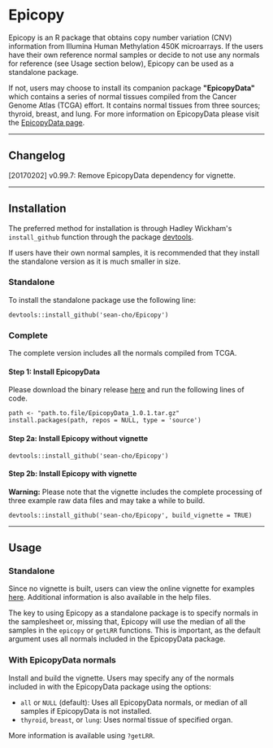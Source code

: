 Epicopy
=======

Epicopy is an R package that obtains copy number variation (CNV) information from Illumina Human Methylation 450K microarrays. If the users have their own reference normal samples or decide to not use any normals for reference (see Usage section below), Epicopy can be used as a standalone package.

If not, users may choose to install its companion package **"EpicopyData"** which contains a series of normal tissues compiled from the Cancer Genome Atlas (TCGA) effort. It contains normal tissues from three sources; thyroid, breast, and lung. For more information on EpicopyData please visit the [EpicopyData page](https://github.com/sean-cho/EpicopyData).

---

## Changelog
[20170202] v0.99.7: Remove EpicopyData dependency for vignette.

---

## Installation

The preferred method for installation is through Hadley Wickham's `install_github` function through the package [devtools](https://github.com/hadley/devtools).

If users have their own normal samples, it is recommended that they install the standalone version as it is much smaller in size.

### Standalone

To install the standalone package use the following line:
```
devtools::install_github('sean-cho/Epicopy')
```

### Complete

The complete version includes all the normals compiled from TCGA.

#### Step 1: Install EpicopyData

Please download the binary release [here](https://github.com/sean-cho/EpicopyData/releases/download/v1.0.1/EpicopyData_1.0.1.tar.gz) and run the following lines of code.

```
path <- "path.to.file/EpicopyData_1.0.1.tar.gz"
install.packages(path, repos = NULL, type = 'source')
```

#### Step 2a: Install Epicopy without vignette

```
devtools::install_github('sean-cho/Epicopy')
```

#### Step 2b: Install Epicopy with vignette
**Warning:** Please note that the vignette includes the complete processing of three example raw data files and may take a while to build.

```
devtools::install_github('sean-cho/Epicopy', build_vignette = TRUE)
```

---

## Usage

### Standalone

Since no vignette is built, users can view the online vignette for examples [here](https://github.com/sean-cho/Epicopy/blob/master/vignettes/Epicopy.Rmd). Additional information is also available in the help files.

The key to using Epicopy as a standalone package is to specify normals in the samplesheet or, missing that, Epicopy will use the median of all the samples in the `epicopy` or `getLRR` functions. This is important, as the default argument uses all normals included in the EpicopyData package.

### With EpicopyData normals

Install and build the vignette. Users may specify any of the normals included in with the EpicopyData package using the options:
- `all` or `NULL` (default): Uses all EpicopyData normals, or median of all samples if EpicopyData is not installed.
- `thyroid`, `breast`, or `lung`: Uses normal tissue of specified organ.

More information is available using `?getLRR`.
